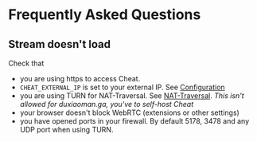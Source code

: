 # Frequently Asked Questions

## Stream doesn't load

Check that
* you are using https to access Cheat.
* `CHEAT_EXTERNAL_IP` is set to your external IP. See [Configuration](config.md)
* you are using TURN for NAT-Traversal. See [NAT-Traversal](nat-traversal.md). *This isn't allowed for duxiaoman.ga, you've to self-host Cheat*
* your browser doesn't block WebRTC (extensions or other settings)
* you have opened ports in your firewall. By default 5178, 3478 and any UDP port when using TURN.
